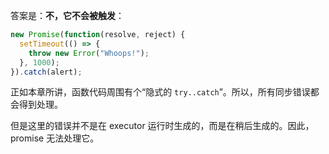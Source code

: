 答案是：**不，它不会被触发**：

```js run
new Promise(function(resolve, reject) {
  setTimeout(() => {
    throw new Error("Whoops!");
  }, 1000);
}).catch(alert);
```

正如本章所讲，函数代码周围有个“隐式的 `try..catch`”。所以，所有同步错误都会得到处理。

但是这里的错误并不是在 executor 运行时生成的，而是在稍后生成的。因此，promise 无法处理它。
